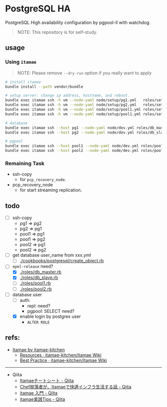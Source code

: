 # PostgreSQL HA

PostgreSQL High availability configuration by pgpool-II with watchdog.

> NOTE: This repository is for self-study.



## usage

### Using `itamae`

> NOTE: Please remove `--dry-run` option if you really want to apply

```sh
# install itamae
bundle install --path vendor/bundle

# setup server: change ip address, hostname, and reboot.
bundle exec itamae ssh -h vm --node-yaml node/setup/pg1.yml   roles/setup.rb --dry-run
bundle exec itamae ssh -h vm --node-yaml node/setup/pg2.yml   roles/setup.rb --dry-run
bundle exec itamae ssh -h vm --node-yaml node/setup/pool1.yml roles/setup.rb --dry-run
bundle exec itamae ssh -h vm --node-yaml node/setup/pool1.yml roles/setup.rb --dry-run

# database
bundle exec itamae ssh --host pg1 --node-yaml node/dev.yml roles/db_master.rb --dry-run
bundle exec itamae ssh --host pg2 --node-yaml node/dev.yml roles/db_slave.rb  --dry-run

# pgpool
bundle exec itamae ssh --host pool1 --node-yaml node/dev.yml roles/pool1.rb --dry-run
bundle exec itamae ssh --host pool2 --node-yaml node/dev.yml roles/pool2.rb --dry-run
```

### Remaining Task

- ssh-copy
  - for `pcp_recovery_node`.
- pcp_recovery_node
  - for start streaming replication.



## todo

- [ ] ssh-copy
  - pg1 => pg2
  - pg2 => pg1
  - pool1 => pg1
  - pool1 => pg2
  - pool2 => pg1
  - pool2 => pg2
- [ ] get database user_name from xxx.yml
  - [ ] [./cookbooks/postgresql/create_object.rb](./cookbooks/postgresql/create_object.rb)
- [ ] `epel-release` need?
  - [x] [./roles/db_master.rb](./roles/db_master.rb)
  - [x] [./roles/db_slave.rb](./roles/db_slave.rb)
  - [ ] [./roles/pool1.rb](./roles/pool1.rb)
  - [ ] [./roles/pool2.rb](./roles/pool2.rb)
- [ ] database user
  - [ ] auth:
    - repl: need?
    - pgpool: SELECT need?
  - [x] enable login by postgres user
    - `ALTER ROLE`



## refs:

- [Itamae by itamae-kitchen][itamae]
  - [Resources · itamae-kitchen/itamae Wiki][Resources]
  - [Best Practice · itamae-kitchen/itamae Wiki][Best-Practice]

---

- Qiita
  - [Itamaeチートシート - Qiita][qiita1]
  - [Chef脱落者が、Itamaeで快適インフラ生活する話 - Qiita][qiita2]
  - [itamae 入門 - Qiita][qiita3]
  - [itamae実践Tips - Qiita][qiita4]



[itamae]:        http://itamae.kitchen/
[Resources]:     https://github.com/itamae-kitchen/itamae/wiki/Resources
[Best-Practice]: https://github.com/itamae-kitchen/itamae/wiki/Best-Practice
[qiita1]:        https://qiita.com/fukuiretu/items/170aa956731f2ffb5715
[qiita2]:        https://qiita.com/zaru/items/8ae6182e544aac6f6d79
[qiita3]:        https://qiita.com/rasenn/items/8e234489b0d92ed74cfe
[qiita4]:        https://qiita.com/sue445/items/b67b0e7209a7fae1a52a
